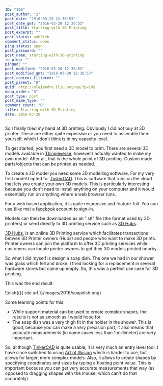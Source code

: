 ```yaml
---
ID: "105"
post_author: "2"
post_date: "2016-03-20 12:36:53"
post_date_gmt: "2016-03-20 12:36:53"
post_title: Starting with 3D Printing
post_excerpt: ""
post_status: publish
comment_status: open
ping_status: open
post_password: ""
post_name: starting-with-3d-printing
to_ping: ""
pinged: ""
post_modified: "2016-03-20 12:36:53"
post_modified_gmt: "2016-03-20 12:36:53"
post_content_filtered: ""
post_parent: "0"
guid: http://alejandro.iliu.net/wp/?p=105
menu_order: "0"
post_type: post
post_mime_type: ""
comment_count: "0"
title: Starting with 3D Printing
date: 2016-03-20
---
```


So I finally tried my hand at 3D printing. Obviously I did not buy at 3D printer. These are either quite expensive or you need to assemble them yourself, which I don't think is in my capacity level.

To get started, you first need a 3D model to print. There are several 3D models available in [Thingieverse](http://www.thingiverse.com/), however I actually wanted to make my own model. After all, that is the whole point of 3D printing. Custom made parts/objects that can be printed as needed.

To create a 3D model you need some 3D modelling software. For my very first model I opted for [TinkerCAD](https://www.tinkercad.com/). This is software that runs on the cloud that lets you create your own 3D models. This is particularly interesting because you don't need to install anything on your computer and it would essentially run on anything where a web browser runs.

For a web based application, it is quite responsive and feature-full. You can use (like me) a [facebook](http://www.facebook.com/) account to sign-in.

Models can then be downloaded as an ".stl" file (the format used by 3D printers) or send directly to 3D printing service such as [3D Hubs](https://www.3dhubs.com/).

[3D Hubs](https://www.3dhubs.com/), is an online 3D Printing service which facilitates transactions betwen 3D Printer owners (Hubs) and people who want to make 3D prints. Printer owners can join the platform to offer 3D printing services while customers can locate printer owners to get their 3D models printed nearby.

So what I did myself is design a soap dish. The one we had in our shower was glass which fell and broke. I tried looking for a replacement in several hardware stores but came up empty. So, this was a perfect use case for 3D printing.

This was the end result:

![dish]({{ site.url }}/images/2016/soapdish.png)

Some learning points for this:

*   While support material can be used to create complex shapes, the results is not as smooth as I would hope for.
*   The soap dish was a very thigh fit in the holder in the shower. This is good, because you can make a very precision part, it also means that accurate measurements (in some cases less than 1 millimeter) are very important.

So, allthough [TinkerCAD](https://www.tinkercad.com/) is quite usable, it is very much an entry level tool. I have since switched to using [Art of Illusion](http://www.artofillusion.org/) which is harder to use, but allows for larger, more complex models. Also, it allows to create shapes by specifying coordinates and sizes by typing a floating point value. This is important because you can get very accurate measurements that way (as opposed to dragging shapes with the mouse, which can't do that accurately).
